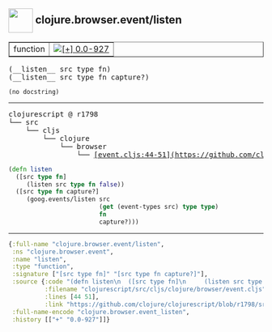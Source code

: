 ## <img width="48px" valign="middle" src="http://i.imgur.com/Hi20huC.png"> clojure.browser.event/listen

 <table border="1">
<tr>
<td>function</td>
<td><a href="https://github.com/cljsinfo/api-refs/tree/0.0-927"><img valign="middle" alt="[+] 0.0-927" src="https://img.shields.io/badge/+-0.0--927-lightgrey.svg"></a> </td>
</tr>
</table>

 <samp>
(__listen__ src type fn)<br>
(__listen__ src type fn capture?)<br>
</samp>

```
(no docstring)
```

---

 <pre>
clojurescript @ r1798
└── src
    └── cljs
        └── clojure
            └── browser
                └── <ins>[event.cljs:44-51](https://github.com/clojure/clojurescript/blob/r1798/src/cljs/clojure/browser/event.cljs#L44-L51)</ins>
</pre>

```clj
(defn listen
  ([src type fn]
     (listen src type fn false))
  ([src type fn capture?]
     (goog.events/listen src
                         (get (event-types src) type type)
                         fn
                         capture?)))
```


---

```clj
{:full-name "clojure.browser.event/listen",
 :ns "clojure.browser.event",
 :name "listen",
 :type "function",
 :signature ["[src type fn]" "[src type fn capture?]"],
 :source {:code "(defn listen\n  ([src type fn]\n     (listen src type fn false))\n  ([src type fn capture?]\n     (goog.events/listen src\n                         (get (event-types src) type type)\n                         fn\n                         capture?)))",
          :filename "clojurescript/src/cljs/clojure/browser/event.cljs",
          :lines [44 51],
          :link "https://github.com/clojure/clojurescript/blob/r1798/src/cljs/clojure/browser/event.cljs#L44-L51"},
 :full-name-encode "clojure.browser.event_listen",
 :history [["+" "0.0-927"]]}

```
